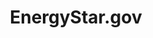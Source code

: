 ---
title: EnergyStar.gov
url: 'https://www.energystar.gov/'
countries:
  - us
categories:
  - 6ad9cfc5-eac0-455e-9ad0-f537896373ba
tags:
  - home-owner
  - business
description: >-
  Energy efficiency ratings, suppliers, and tax credits for products, homes,
  utilities, and local governments.  ENERGY STAR is the government-backed symbol
  for energy efficiency, providing simple, credible, and unbiased information
  that consumers and businesses rely on to make well-informed decisions.
image: null
blueprint: action

---